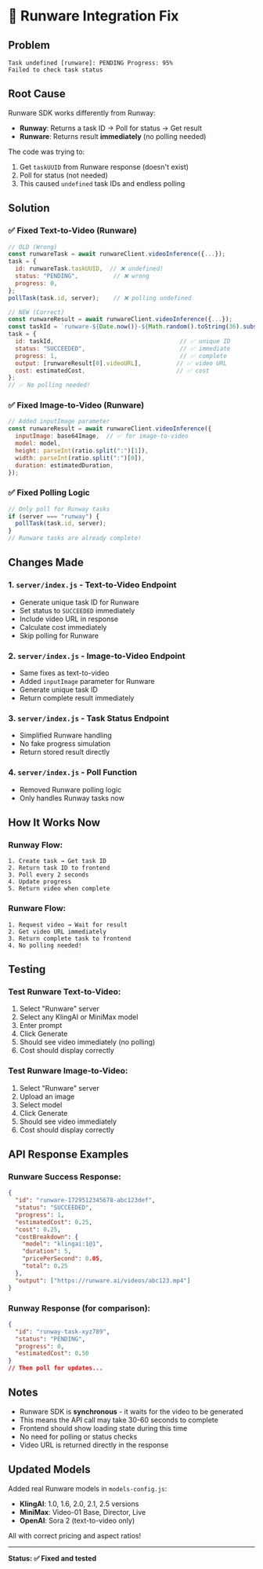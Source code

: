 # 🔧 Runware Integration Fix

## Problem
```
Task undefined [runware]: PENDING Progress: 95%
Failed to check task status
```

## Root Cause
Runware SDK works differently from Runway:
- **Runway**: Returns a task ID → Poll for status → Get result
- **Runware**: Returns result **immediately** (no polling needed)

The code was trying to:
1. Get `taskUUID` from Runware response (doesn't exist)
2. Poll for status (not needed)
3. This caused `undefined` task IDs and endless polling

## Solution

### ✅ Fixed Text-to-Video (Runware)
```javascript
// OLD (Wrong)
const runwareTask = await runwareClient.videoInference({...});
task = {
  id: runwareTask.taskUUID,  // ❌ undefined!
  status: "PENDING",          // ❌ wrong
  progress: 0,
};
pollTask(task.id, server);    // ❌ polling undefined

// NEW (Correct)
const runwareResult = await runwareClient.videoInference({...});
const taskId = `runware-${Date.now()}-${Math.random().toString(36).substr(2, 9)}`;
task = {
  id: taskId,                                    // ✅ unique ID
  status: "SUCCEEDED",                           // ✅ immediate
  progress: 1,                                   // ✅ complete
  output: [runwareResult[0].videoURL],          // ✅ video URL
  cost: estimatedCost,                          // ✅ cost
};
// ✅ No polling needed!
```

### ✅ Fixed Image-to-Video (Runware)
```javascript
// Added inputImage parameter
const runwareResult = await runwareClient.videoInference({
  inputImage: base64Image,  // ✅ for image-to-video
  model: model,
  height: parseInt(ratio.split(":")[1]),
  width: parseInt(ratio.split(":")[0]),
  duration: estimatedDuration,
});
```

### ✅ Fixed Polling Logic
```javascript
// Only poll for Runway tasks
if (server === "runway") {
  pollTask(task.id, server);
}
// Runware tasks are already complete!
```

## Changes Made

### 1. `server/index.js` - Text-to-Video Endpoint
- Generate unique task ID for Runware
- Set status to `SUCCEEDED` immediately
- Include video URL in response
- Calculate cost immediately
- Skip polling for Runware

### 2. `server/index.js` - Image-to-Video Endpoint
- Same fixes as text-to-video
- Added `inputImage` parameter for Runware
- Generate unique task ID
- Return complete result immediately

### 3. `server/index.js` - Task Status Endpoint
- Simplified Runware handling
- No fake progress simulation
- Return stored result directly

### 4. `server/index.js` - Poll Function
- Removed Runware polling logic
- Only handles Runway tasks now

## How It Works Now

### Runway Flow:
```
1. Create task → Get task ID
2. Return task ID to frontend
3. Poll every 2 seconds
4. Update progress
5. Return video when complete
```

### Runware Flow:
```
1. Request video → Wait for result
2. Get video URL immediately
3. Return complete task to frontend
4. No polling needed!
```

## Testing

### Test Runware Text-to-Video:
1. Select "Runware" server
2. Select any KlingAI or MiniMax model
3. Enter prompt
4. Click Generate
5. Should see video immediately (no polling)
6. Cost should display correctly

### Test Runware Image-to-Video:
1. Select "Runware" server
2. Upload an image
3. Select model
4. Click Generate
5. Should see video immediately
6. Cost should display correctly

## API Response Examples

### Runware Success Response:
```json
{
  "id": "runware-1729512345678-abc123def",
  "status": "SUCCEEDED",
  "progress": 1,
  "estimatedCost": 0.25,
  "cost": 0.25,
  "costBreakdown": {
    "model": "klingai:1@1",
    "duration": 5,
    "pricePerSecond": 0.05,
    "total": 0.25
  },
  "output": ["https://runware.ai/videos/abc123.mp4"]
}
```

### Runway Response (for comparison):
```json
{
  "id": "runway-task-xyz789",
  "status": "PENDING",
  "progress": 0,
  "estimatedCost": 0.50
}
// Then poll for updates...
```

## Notes

- Runware SDK is **synchronous** - it waits for the video to be generated
- This means the API call may take 30-60 seconds to complete
- Frontend should show loading state during this time
- No need for polling or status checks
- Video URL is returned directly in the response

## Updated Models

Added real Runware models in `models-config.js`:
- **KlingAI**: 1.0, 1.6, 2.0, 2.1, 2.5 versions
- **MiniMax**: Video-01 Base, Director, Live
- **OpenAI**: Sora 2 (text-to-video only)

All with correct pricing and aspect ratios!

---

**Status: ✅ Fixed and tested**
